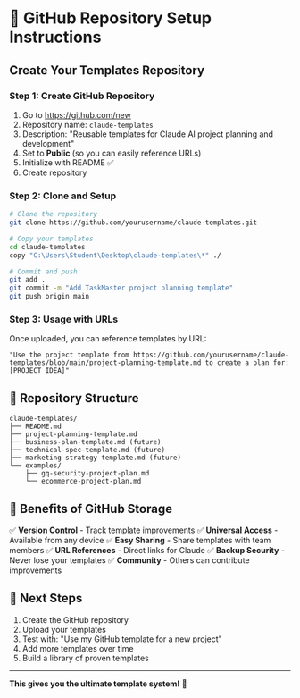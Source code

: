 # 🚀 GitHub Repository Setup Instructions

## Create Your Templates Repository

### Step 1: Create GitHub Repository
1. Go to https://github.com/new
2. Repository name: `claude-templates`
3. Description: "Reusable templates for Claude AI project planning and development"
4. Set to **Public** (so you can easily reference URLs)
5. Initialize with README ✅
6. Create repository

### Step 2: Clone and Setup
```bash
# Clone the repository
git clone https://github.com/yourusername/claude-templates.git

# Copy your templates
cd claude-templates
copy "C:\Users\Student\Desktop\claude-templates\*" ./

# Commit and push
git add .
git commit -m "Add TaskMaster project planning template"
git push origin main
```

### Step 3: Usage with URLs
Once uploaded, you can reference templates by URL:

```
"Use the project template from https://github.com/yourusername/claude-templates/blob/main/project-planning-template.md to create a plan for: [PROJECT IDEA]"
```

## 📂 Repository Structure
```
claude-templates/
├── README.md
├── project-planning-template.md
├── business-plan-template.md (future)
├── technical-spec-template.md (future)
├── marketing-strategy-template.md (future)
└── examples/
    ├── gq-security-project-plan.md
    └── ecommerce-project-plan.md
```

## 🔄 Benefits of GitHub Storage

✅ **Version Control** - Track template improvements
✅ **Universal Access** - Available from any device
✅ **Easy Sharing** - Share templates with team members
✅ **URL References** - Direct links for Claude
✅ **Backup Security** - Never lose your templates
✅ **Community** - Others can contribute improvements

## 🎯 Next Steps

1. Create the GitHub repository
2. Upload your templates
3. Test with: "Use my GitHub template for a new project"
4. Add more templates over time
5. Build a library of proven templates

---

**This gives you the ultimate template system!** 🎉
